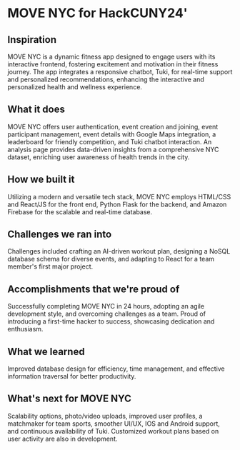 # MOVE NYC for HackCUNY24'

## Inspiration
MOVE NYC is a dynamic fitness app designed to engage users with its interactive frontend, fostering excitement and motivation in their fitness journey. The app integrates a responsive chatbot, Tuki, for real-time support and personalized recommendations, enhancing the interactive and personalized health and wellness experience.

## What it does
MOVE NYC offers user authentication, event creation and joining, event participant management, event details with Google Maps integration, a leaderboard for friendly competition, and Tuki chatbot interaction. An analysis page provides data-driven insights from a comprehensive NYC dataset, enriching user awareness of health trends in the city.

## How we built it
Utilizing a modern and versatile tech stack, MOVE NYC employs HTML/CSS and React/JS for the front end, Python Flask for the backend, and Amazon Firebase for the scalable and real-time database.

## Challenges we ran into
Challenges included crafting an AI-driven workout plan, designing a NoSQL database schema for diverse events, and adapting to React for a team member's first major project.

## Accomplishments that we're proud of
Successfully completing MOVE NYC in 24 hours, adopting an agile development style, and overcoming challenges as a team. Proud of introducing a first-time hacker to success, showcasing dedication and enthusiasm.

## What we learned
Improved database design for efficiency, time management, and effective information traversal for better productivity.

## What's next for MOVE NYC
Scalability options, photo/video uploads, improved user profiles, a matchmaker for team sports, smoother UI/UX, IOS and Android support, and continuous availability of Tuki. Customized workout plans based on user activity are also in development.
